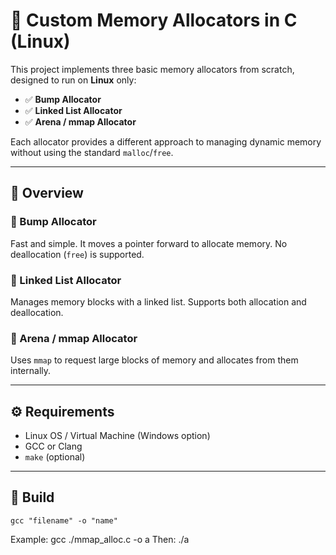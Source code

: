 # 🧠 Custom Memory Allocators in C (Linux)

This project implements three basic memory allocators from scratch, designed to run on **Linux** only:

- ✅ **Bump Allocator**
- ✅ **Linked List Allocator**
- ✅ **Arena / mmap Allocator**

Each allocator provides a different approach to managing dynamic memory without using the standard `malloc`/`free`.

---

## 🚀 Overview

### 🔹 Bump Allocator
Fast and simple. It moves a pointer forward to allocate memory. No deallocation (`free`) is supported.

### 🔹 Linked List Allocator
Manages memory blocks with a linked list. Supports both allocation and deallocation.

### 🔹 Arena / mmap Allocator
Uses `mmap` to request large blocks of memory and allocates from them internally.

---

## ⚙️ Requirements

- Linux OS / Virtual Machine (Windows option)
- GCC or Clang
- `make` (optional)

---

## 🧪 Build
`gcc "filename" -o "name"`

Example: gcc ./mmap_alloc.c -o a
Then: ./a
